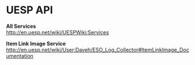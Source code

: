 # UESP API

**All Services**\
http://en.uesp.net/wiki/UESPWiki:Services

**Item Link Image Service**\
http://en.uesp.net/wiki/User:Daveh/ESO_Log_Collector#ItemLinkImage_Documentation